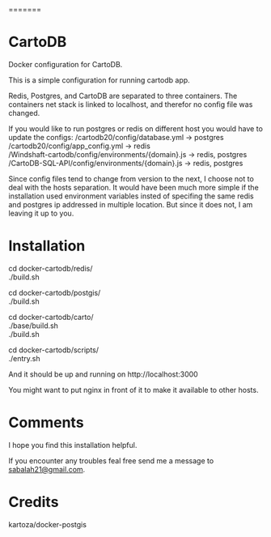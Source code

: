 =======
# CartoDB

Docker configuration for CartoDB.

This is a simple configuration for running cartodb app.

Redis, Postgres, and CartoDB are separated to three containers.
The containers net stack is linked to localhost, and therefor no config
file was changed.

If you would like to run postgres or redis on different host you would have
to update the configs:
/cartodb20/config/database.yml -> postgres  
/cartodb20/config/app_config.yml -> redis  
/Windshaft-cartodb/config/environments/{domain}.js -> redis, postgres  
/CartoDB-SQL-API/config/environments/{domain}.js -> redis, postgres  

Since config files tend to change from version to the next, I choose
not to deal with the hosts separation.
It would have been much more simple if the installation used environment 
variables insted of specifing the same redis and postgres ip addressed in
multiple location. But since it does not, I am leaving it up to you.

# Installation

cd docker-cartodb/redis/  
./build.sh

cd docker-cartodb/postgis/  
./build.sh

cd docker-cartodb/carto/  
./base/build.sh  
./build.sh

cd docker-cartodb/scripts/  
./entry.sh

And it should be up and running on http://localhost:3000

You might want to put nginx in front of it to make it available to other hosts.

# Comments

I hope you find this installation helpful.

If you encounter any troubles feal free send me a message to sabalah21@gmail.com.


# Credits
kartoza/docker-postgis
